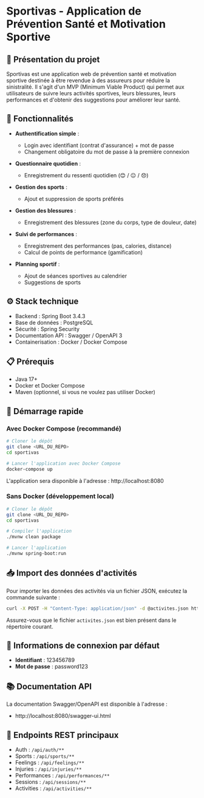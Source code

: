 
# Sportivas - Application de Prévention Santé et Motivation Sportive

## 🎯 Présentation du projet
Sportivas est une application web de prévention santé et motivation sportive destinée à être revendue à des assureurs pour réduire la sinistralité. Il s'agit d'un MVP (Minimum Viable Product) qui permet aux utilisateurs de suivre leurs activités sportives, leurs blessures, leurs performances et d'obtenir des suggestions pour améliorer leur santé.

## 🧩 Fonctionnalités

- **Authentification simple** :
  - Login avec identifiant (contrat d'assurance) + mot de passe
  - Changement obligatoire du mot de passe à la première connexion

- **Questionnaire quotidien** :
  - Enregistrement du ressenti quotidien (😊 / 😐 / 😞)

- **Gestion des sports** :
  - Ajout et suppression de sports préférés

- **Gestion des blessures** :
  - Enregistrement des blessures (zone du corps, type de douleur, date)

- **Suivi de performances** :
  - Enregistrement des performances (pas, calories, distance)
  - Calcul de points de performance (gamification)

- **Planning sportif** :
  - Ajout de séances sportives au calendrier
  - Suggestions de sports

## ⚙️ Stack technique

- Backend : Spring Boot 3.4.3
- Base de données : PostgreSQL
- Sécurité : Spring Security
- Documentation API : Swagger / OpenAPI 3
- Containerisation : Docker / Docker Compose

## 📋 Prérequis

- Java 17+
- Docker et Docker Compose
- Maven (optionnel, si vous ne voulez pas utiliser Docker)

## 🚀 Démarrage rapide

### Avec Docker Compose (recommandé)

```bash
# Cloner le dépôt
git clone <URL_DU_REPO>
cd sportivas

# Lancer l'application avec Docker Compose
docker-compose up
```

L'application sera disponible à l'adresse : http://localhost:8080

### Sans Docker (développement local)

```bash
# Cloner le dépôt
git clone <URL_DU_REPO>
cd sportivas

# Compiler l'application
./mvnw clean package

# Lancer l'application
./mvnw spring-boot:run
```

## 📥 Import des données d'activités

Pour importer les données des activités via un fichier JSON, exécutez la commande suivante :

```bash
curl -X POST -H "Content-Type: application/json" -d @activites.json http://localhost:8080/api/activities/import
```

Assurez-vous que le fichier `activites.json` est bien présent dans le répertoire courant.

## 🔑 Informations de connexion par défaut

- **Identifiant** : 123456789
- **Mot de passe** : password123

## 📚 Documentation API

La documentation Swagger/OpenAPI est disponible à l'adresse :
- http://localhost:8080/swagger-ui.html

## 📝 Endpoints REST principaux

- Auth : `/api/auth/**`
- Sports : `/api/sports/**`
- Feelings : `/api/feelings/**`
- Injuries : `/api/injuries/**`
- Performances : `/api/performances/**`
- Sessions : `/api/sessions/**`
- Activities : `/api/activities/**`